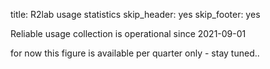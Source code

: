 title: R2lab usage statistics
skip_header: yes
skip_footer: yes
<!-- skip_title: yes -->
<!-- skip_menu: yes -->

Reliable usage collection is operational since 2021-09-01

for now this figure is available per quarter only - stay tuned..

<div id="stats-container"></div>

<style>
    #stats-container.vega-embed {
        width: 100%;
        display: flex;
    }

    #stats-container.vega-embed details,
    #stats-container.vega-embed details summary {
        position: relative;
    }
</style>

<script type="text/javascript" src="https://cdn.jsdelivr.net/npm/vega@5" ></script>
<script type="text/javascript" src="https://cdn.jsdelivr.net/npm/vega-lite@5.20.1" ></script>
<script type="text/javascript" src="https://cdn.jsdelivr.net/npm/vega-embed@6" ></script>

<script>
(function (vegaEmbed) {
    let spec = {
        config: { view: { continuousWidth: 300, continuousHeight: 300 } },
        data: { url: "/stats/quarter/" },
        mark: { type: "bar" },
        encoding: {
            color: { field: "family", type: "nominal" },
            tooltip: [
                { field: "family", type: "nominal" },
                { field: "name", type: "nominal" },
            ],
            x: { field: "period", type: "nominal" },
            y: {
                aggregate: "sum",
                field: "duration",
                title: "Duration (hours)",
                type: "quantitative",
            },
        },
        height: 800,
        params: [
            {
                name: "param_2",
                select: { type: "interval", encodings: ["x", "y"] },
                bind: "scales",
            },
        ],
        width: "container",
        $schema: "https://vega.github.io/schema/vega-lite/v5.20.1.json",
    }
    const embedOpt = { mode: "vega-lite" }

    function showError(el, error) {
        el.innerHTML =
            '<div style="color:red;">' +
            "<p>JavaScript Error: " +
            error.message +
            "</p>" +
            "<p>This usually means there's a typo in your chart specification. " +
            "See the javascript console for the full traceback.</p>" +
            "</div>"
        throw error
    }
    const el = document.getElementById("stats-container")
    vegaEmbed("#stats-container", spec, embedOpt).catch((error) => showError(el, error))
  })(vegaEmbed)
</script>
